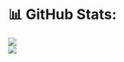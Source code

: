 # 📊 GitHub Stats:
![](https://github-readme-streak-stats.herokuapp.com/?user=Dylanabo&theme=dark&hide_border=false)<br/>
![](https://github-readme-stats.vercel.app/api/top-langs/?username=Dylanabo&theme=dark&hide_border=false&include_all_commits=false&count_private=true&layout=compact)<br/>
